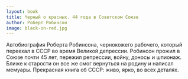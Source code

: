 ```yaml
---
layout: book
title: Черный о красных. 44 года в Советском Союзе
author: Роберт Робинсон
image: black-on-red.jpg
---
```


Автобиография Роберта Робинсона, чернокожего рабочего, который переехал в СССР
во время Великой депрессии. Робинсон прожил в Союзе почти 45 лет, пережил
репрессии, войну, доносы и шпионаж. Ближе к старости он все же смог вернуться на
родину и написал мемуары. Прекрасная книга об СССР: живо, ярко, во всех деталях.
